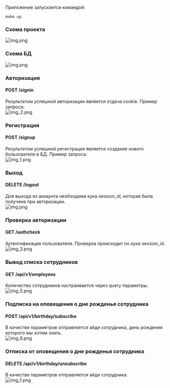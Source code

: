 Приложение запускается командой:
```
make up
```
### Схема проекта
![img.png](images_readme/img_8.png)

### Схема БД
![img.png](images_readme/img_9.png)

### Авторизация
#### POST /signin
Результатом успешной авторизации является отдача cookie. Пример запроса: <br/>
![img_2.png](images_readme/img_2.png)
### Регистрация
#### POST /signup
Результатом успешной регистрация является создание нового бользователя в БД. Пример запроса: <br/>
![img_1.png](images_readme/img_1.png)

### Выход
#### DELETE /logout
Для выхода из аккаунта необходима кука session_id, которая была получена при авторизации. <br/>
![img.png](images_readme/img_4.png)

### Проверка авторизации
#### GET /authcheck
Аутентификация пользователя. Проверка происходит по куке session_id. <br/>
![img_3.png](images_readme/img_3.png)

### Вывод списка сотрудников
#### GET /api/v1/employees 
Количество сотрудников настраивается через query параметры. <br/>
![img_5.png](images_readme/img_5.png)

### Подписка на оповещения о дне рожденья сотрудника
#### POST /api/v1/birthday/subscribe
В качестве параметров отправляется айди сотрудника, день рождения которого мы хотим знать. <br/>
![img_6.png](images_readme/img_6.png)

### Отписка от оповещения о дне рожденья сотрудника
#### DELETE /api/v1/birthday/unsubscribe
В качестве параметров отправляется айди сотрудника. <br/>
![img_1.png](images_readme/img_7.png)